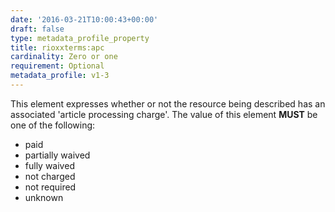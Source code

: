 ```yaml
---
date: '2016-03-21T10:00:43+00:00'
draft: false
type: metadata_profile_property
title: rioxxterms:apc
cardinality: Zero or one
requirement: Optional
metadata_profile: v1-3
---
```

This element expresses whether or not the resource being described has an associated 'article processing charge'. The value of this element **MUST** be one of the following:

* paid
* partially waived
* fully waived
* not charged
* not required
* unknown
